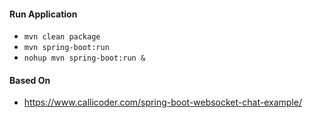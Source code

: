 #### Run Application
- <code>mvn clean package</code>
- <code>mvn spring-boot:run</code>
- <code>nohup mvn spring-boot:run &</code>

#### Based On 
- https://www.callicoder.com/spring-boot-websocket-chat-example/